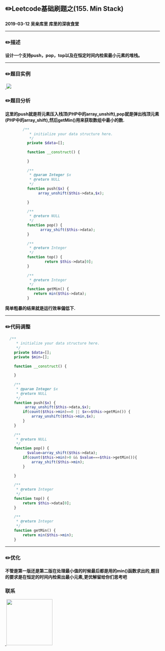 ## :pencil2:Leetcode基础刷题之(155. Min Stack)
**2019-03-12 吴亲库里 库里的深夜食堂**
****
### :pencil2:描述
 **设计一个支持push，pop，top以及在恒定时间内检索最小元素的堆栈。**
****

### :pencil2:题目实例
<a href="https://github.com/wuqinqiang/">
​    <img src="https://github.com/wuqinqiang/Lettcode-php/blob/master/images/155.png">
</a> 

### :pencil2:题目分析
**这里的push就是将元素压入栈顶(PHP中的array_unshift),pop就是弹出栈顶元素(PHP中的array_shift),然后getMin()用来获取数组中最小的数.**

```php
        /**
           * initialize your data structure here.
           */
          private $data=[];
          
          function __construct() {
             
          }
        
          /**
           * @param Integer $x
           * @return NULL
           */
          function push($x) {
               array_unshift($this->data,$x);
              
          }
        
          /**
           * @return NULL
           */
          function pop() {
                array_shift($this->data);
          }
        
          /**
           * @return Integer
           */
          function top() {
                  return $this->data[0];
          }
        
          /**
           * @return Integer
           */
          function getMin() {
             return min($this->data);
          }
```
**简单粗暴的结果就是运行效率偏低下.**
****

### :pencil2:代码调整
```php
  /**
     * initialize your data structure here.
     */
    private $data=[];
    private $min=[];
    
    function __construct() {
       
    }
  
    /**
     * @param Integer $x
     * @return NULL
     */
    function push($x) {
         array_unshift($this->data,$x);
        if(count($this->min)==0 || $x<=$this->getMin()) {
            array_unshift($this->min,$x);
        }
    }
  
    /**
     * @return NULL
     */
    function pop() {
          $value=array_shift($this->data);
        if(count($this->min)>0 && $value===$this->getMin()){
            array_shift($this->min);
        }
        
    }
  
    /**
     * @return Integer
     */
    function top() {
        return $this->data[0];
    }
  
    /**
     * @return Integer
     */
    function getMin() {
        return min($this->min);
    }
```

****

### :pencil2:优化
**不管是第一版还是第二版在处理最小值的时候最后都是用的min()函数求出的,题目的要求是在恒定的时间内检索出最小元素,更优解留给你们思考吧**


### 联系

<a href="https://github.com/wuqinqiang/">
​    <img src="https://github.com/wuqinqiang/Lettcode-php/blob/master/qrcode_for_gh_c194f9d4cdb1_430.jpg" width="150px" height="150px">
</a> 
   
    
    
    

